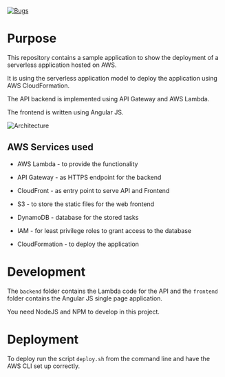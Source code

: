 [![Bugs](https://sonarcloud.io/api/project_badges/measure?project=serverless-todo&metric=bugs)](https://sonarcloud.io/dashboard?id=serverless-todo)

# Purpose

This repository contains a sample application to show the deployment of a serverless application hosted on AWS.

It is using the serverless application model to deploy the application using AWS CloudFormation.

The API backend is implemented using API Gateway and AWS Lambda.

The frontend is written using Angular JS.

![Architecture](architecture.png)

## AWS Services used

* AWS Lambda - to provide the functionality
* API Gateway - as HTTPS endpoint for the backend
* CloudFront - as entry point to serve API and Frontend
* S3 - to store the static files for the web frontend
* DynamoDB -  database for the stored tasks
* IAM - for least privilege roles to grant access to the database


* CloudFormation - to deploy the application

# Development

The `backend` folder contains the Lambda code for the API and the `frontend` folder contains the Angular JS single page application.

You need NodeJS and NPM to develop in this project.

# Deployment

To deploy run the script `deploy.sh` from the command line and have the AWS CLI set up correctly.
